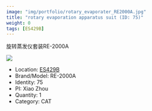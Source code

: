 ```yaml
---
image: "img/portfolio/rotary_evaporater_RE2000A.jpg"
title: "rotary evaporation apparatus suit (ID: 75)"
weight: 0
tags: [ES429B]
---
```


旋转蒸发仪套装RE-2000A

<!--more-->

![](../../img/portfolio/rotary_evaporater_RE2000A.jpg)

- Location: [ES429B](../../tags/ES429B)
- Brand/Model: RE-2000A
- Identity: 75
- PI: Xiao Zhou
- Quantity: 1
- Category: CAT







